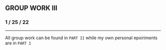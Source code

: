 ## GROUP WORK III
### 1 / 25 / 22

---

All group work can be found in ```PART II``` while my own personal epxiriments are in ```PART I```
